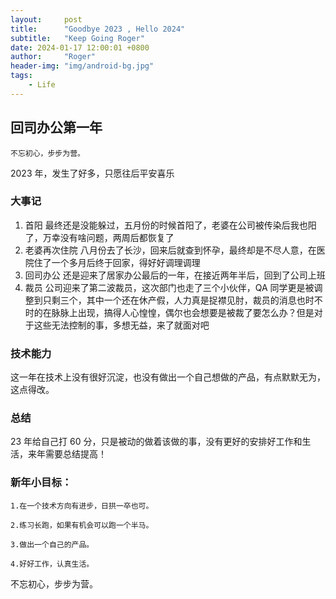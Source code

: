 ```yaml
---
layout:     post
title:      "Goodbye 2023 , Hello 2024"
subtitle:   "Keep Going Roger"
date: 2024-01-17 12:00:01 +0800
author:     "Roger"
header-img: "img/android-bg.jpg"
tags:
    - Life
---
```

回司办公第一年
---

    不忘初心，步步为营。

2023 年，发生了好多，只愿往后平安喜乐

### 大事记

1. 首阳
最终还是没能躲过，五月份的时候首阳了，老婆在公司被传染后我也阳了，万幸没有啥问题，两周后都恢复了
2. 老婆再次住院
八月份去了长沙，回来后就查到怀孕，最终却是不尽人意，在医院住了一个多月后终于回家，得好好调理调理
3. 回司办公
还是迎来了居家办公最后的一年，在接近两年半后，回到了公司上班
4. 裁员
公司迎来了第二波裁员，这次部门也走了三个小伙伴，QA 同学更是被调整到只剩三个，其中一个还在休产假，人力真是捉襟见肘，裁员的消息也时不时的在脉脉上出现，搞得人心惶惶，偶尔也会想要是被裁了要怎么办？但是对于这些无法控制的事，多想无益，来了就面对吧

### 技术能力

这一年在技术上没有很好沉淀，也没有做出一个自己想做的产品，有点默默无为，这点得改。

### 总结

23 年给自己打 60 分，只是被动的做着该做的事，没有更好的安排好工作和生活，来年需要总结提高！

### 新年小目标：

    1.在一个技术方向有进步，日拱一卒也可。

    2.练习长跑，如果有机会可以跑一个半马。

    3.做出一个自己的产品。

    4.好好工作，认真生活。

不忘初心，步步为营。
